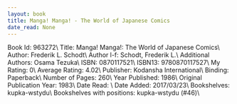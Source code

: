 ```yaml
---
layout: book
title: Manga! Manga! - The World of Japanese Comics
date_read: None
---
```


Book Id: 963272\ 
Title: Manga! Manga!: The World of Japanese Comics\ 
Author: Frederik L. Schodt\ 
Author l-f: Schodt, Frederik L.\ 
Additional Authors: Osama Tezuka\ 
ISBN: 0870117521\ 
ISBN13: 9780870117527\ 
My Rating: 0\ 
Average Rating: 4.02\ 
Publisher: Kodansha International\ 
Binding: Paperback\ 
Number of Pages: 260\ 
Year Published: 1986\ 
Original Publication Year: 1983\ 
Date Read: \ 
Date Added: 2017/03/23\ 
Bookshelves: kupka-wstydu\ 
Bookshelves with positions: kupka-wstydu (#46)\ 

